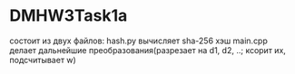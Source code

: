 # DMHW3Task1a
состоит из двух файлов: hash.py вычисляет sha-256 хэш
main.cpp делает дальнейшие преобразования(разрезает на d1, d2, ..; ксорит их, подсчитывает w)

